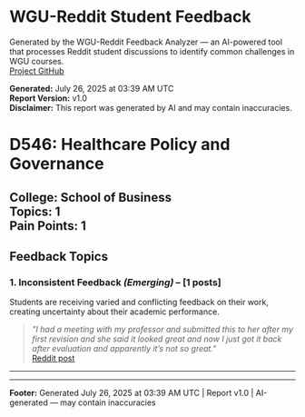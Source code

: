 # WGU-Reddit Student Feedback

Generated by the WGU-Reddit Feedback Analyzer — an AI-powered tool that processes Reddit student discussions to identify common challenges in WGU courses.  
[Project GitHub](https://wgudataninja.github.io/wgu-reddit-monitoring-pipeline/)

**Generated:** July 26, 2025 at 03:39 AM UTC  
**Report Version:** v1.0  
**Disclaimer:** This report was generated by AI and may contain inaccuracies.  
# D546: Healthcare Policy and Governance
**College:** School of Business  
**Topics:** 1  
**Pain Points:** 1  
---
## Feedback Topics
### 1. Inconsistent Feedback _(Emerging)_ – [1 posts]
Students are receiving varied and conflicting feedback on their work, creating uncertainty about their academic performance.  
> _"I had a meeting with my professor and submitted this to her after my first revision and she said it looked great and now I just got it back after evaluation and apparently it’s not so great."_  
> [Reddit post](https://reddit.com/comments/1lvwxh5)  
---
---
**Footer:** Generated July 26, 2025 at 03:39 AM UTC | Report v1.0 | AI-generated — may contain inaccuracies  